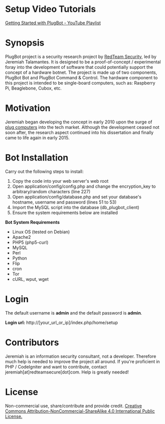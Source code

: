 <h1>Setup Video Tutorials</h1>

<a href="https://www.youtube.com/playlist?list=PLnyNNzQS9zzHCKSMMLGWgYiVn5qt90rpO">Getting Started with PlugBot - YouTube Playlist</a>

<h1>Synopsis</h1>

PlugBot project is a security research project by <a href="http://www.redteamsecure.com">RedTeam Security</a>, led by Jeremiah Talamantes. It is designed to be a proof-of-concept / experimental foray into the development of software that could potentially support the concept of a hardware botnet. The project is made up of two components, PlugBot Bot and PlugBot Command & Control. The hardware component to this project is intended to be single-board computers, such as: Raspberry Pi, Beaglebone, Cubox, etc.

<h1>Motivation</h1>

Jeremiah began developing the concept in early 2010 upon the surge of <a href="http://en.wikipedia.org/wiki/Plug_computer">plug computers</a> into the tech market. Although the development ceased not soon after, the research aspect continued into his dissertation and finally came to life again in early 2015.

<h1>Bot Installation</h2>

Carry out the following steps to install:

<ol>
	<li>Copy the code into your web server's web root</li>
	<li>Open application/config/config.php and change the encryption_key to arbitrary/random characters (line 227)</li>
	<li>Open application/config/database.php and set your database's hostname, username and password (lines 51 to 53)</li>
	<li>Import the MySQL script into the database (db_plugbot_client)</li>
	<li>Ensure the system requirements below are installed</li>
</ol>

<b>Bot System Requirements</b>

<ul>
	<li>Linux OS (tested on Debian)</li>
	<li>Apache2</li>
	<li>PHP5 (php5-curl)</li>
	<li>MySQL</li>
	<li>Perl</li>
	<li>Python</li>
	<li>Flip</li>
	<li>cron</li>
	<li>Tor</li>
	<li>cURL, wput, wget</li>
</ul>

<h1>Login</h1>

The default username is <b>admin</b> and the default password is <b>admin</b>.

<b>Login url:</b> http://[your_url_or_ip]/index.php/home/setup

<h1>Contributors</h1>

Jeremiah is an information security consultant, not a developer. Therefore much help is needed to improve the project all around. If you're proficient in PHP / CodeIgniter and want to contribute, contact jeremiah[at]redteamsecure[dot]com. Help is greatly needed!

<h1>License</h1>

Non-commercial use, share/contribute and provide credit. <a href="http://creativecommons.org/licenses/by-nc-sa/4.0/">Creative Commons Attribution-NonCommercial-ShareAlike 4.0 International Public License.</a>
